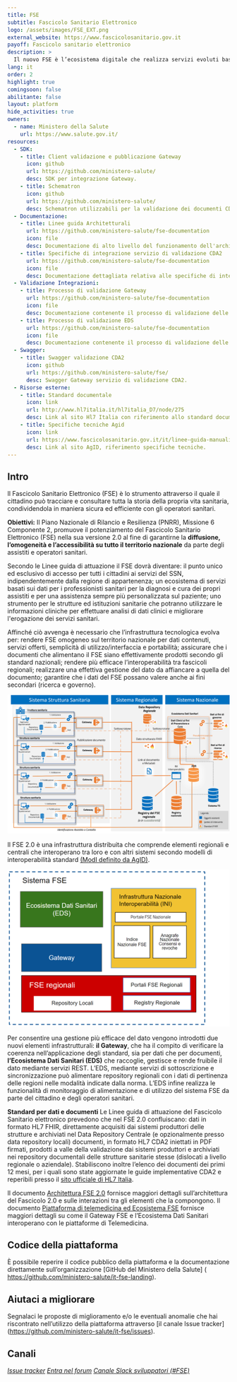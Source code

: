 ```yaml
---
title: FSE
subtitle: Fascicolo Sanitario Elettronico
logo: /assets/images/FSE_EXT.png
external_website: https://www.fascicolosanitario.gov.it
payoff: Fascicolo sanitario elettronico
description: >
  Il nuovo FSE è l’ecosistema digitale che realizza servizi evoluti basati sul dato atomico per cittadini e operatori sanitari.
lang: it
order: 2
highlight: true
comingsoon: false
abilitante: false
layout: platform
hide_activities: true
owners:
  - name: Ministero della Salute
    url: https://www.salute.gov.it/
resources:
  - SDK:
    - title: Client validazione e pubblicazione Gateway
      icon: github
      url: https://github.com/ministero-salute/
      desc: SDK per integrazione Gateway.
    - title: Schematron
      icon: github
      url: https://github.com/ministero-salute/
      desc: Schematron utilizzabili per la validazione dei documenti CDA2.
  - Documentazione:
    - title: Linee guida Architetturali
      url: https://github.com/ministero-salute/fse-documentation
      icon: file
      desc: Documentazione di alto livello del funzionamento dell'architettura.
    - title: Specifiche di integrazione servizio di validazione CDA2
      url: https://github.com/ministero-salute/fse-documentation
      icon: file
      desc: Documentazione dettagliata relativa alle specifiche di integrazione del servizio di validazione CDA2 esposto dal Gateway.
  - Validazione Integrazioni:
    - title: Processo di validazione Gateway
      url: https://github.com/ministero-salute/fse-documentation
      icon: file
      desc: Documentazione contenente il processo di validazione delle integrazioni con il Gateway.
    - title: Processo di validazione EDS
      url: https://github.com/ministero-salute/fse-documentation
      icon: file
      desc: Documentazione contenente il processo di validazione delle integrazioni con il EDS.
  - Swagger:
    - title: Swagger validazione CDA2
      icon: github
      url: https://github.com/ministero-salute/fse/
      desc: Swagger Gateway servizio di validazione CDA2.
  - Risorse esterne:
    - title: Standard documentale
      icon: link
      url: http://www.hl7italia.it/hl7italia_D7/node/275
      desc: Link al sito Hl7 Italia con riferimento allo standard documentale.
    - title: Specifiche tecniche Agid
      icon: link
      url: https://www.fascicolosanitario.gov.it/it/linee-guida-manuali-documenti-tecnici
      desc: Link al sito AgID, riferimento specifiche tecniche.
---
```


## Intro 

Il Fascicolo Sanitario Elettronico (FSE) è lo strumento attraverso il quale il cittadino può tracciare e consultare tutta la storia della propria vita sanitaria, condividendola in maniera sicura ed efficiente con gli operatori sanitari.

**Obiettivi:**
Il Piano Nazionale di Rilancio e Resilienza (PNRR), Missione 6 Componente 2, promuove il potenziamento del Fascicolo Sanitario Elettronico (FSE) nella sua versione 2.0 al fine di garantirne la **diffusione, l’omogeneità e l’accessibilità su tutto il territorio nazionale** da parte degli assistiti e operatori sanitari.

Secondo le Linee guida di attuazione il FSE dovrà diventare:
il punto unico ed esclusivo di accesso per tutti i cittadini ai servizi del SSN, indipendentemente dalla regione di appartenenza; 
un ecosistema di servizi basati sui dati per i professionisti sanitari per la diagnosi e cura dei propri assistiti e per una assistenza sempre più personalizzata sul paziente;
uno strumento per le strutture ed istituzioni sanitarie che potranno utilizzare le informazioni cliniche per effettuare analisi di dati clinici e migliorare l'erogazione dei servizi sanitari.


Affinché ciò avvenga è necessario che l’infrastruttura tecnologica evolva per:
rendere FSE omogeneo sul territorio nazionale per dati contenuti, servizi offerti, semplicità di utilizzo/interfaccia e portabilità;
assicurare che i documenti che alimentano il FSE siano effettivamente prodotti secondo gli standard nazionali;
rendere più efficace l’interoperabilità tra fascicoli regionali; 
realizzare una effettiva gestione del dato da affiancare a quella del documento;
garantire che i dati del FSE possano valere anche ai fini secondari (ricerca e governo).

![](/assets/images/fse/arch.png)


Il FSE 2.0 è una infrastruttura distribuita che comprende elementi regionali e centrali che interoperano tra loro e con altri sistemi secondo modelli di interoperabilità standard [(ModI definito da AgID)](https://docs.italia.it/italia/piano-triennale-ict/lg-modellointeroperabilita-docs/it/bozza/doc/01_Pattern%20interazione/01_introduzione.html).

![](/assets/images/fse/FSE2.png)

Per consentire una gestione più efficace del dato vengono introdotti due nuovi elementi infrastrutturali:
**il Gateway**, che ha il compito di verificare la coerenza nell’applicazione degli standard, sia per dati che per documenti, 
**l’Ecosistema Dati Sanitari (EDS)** che raccoglie, gestisce e rende fruibile il dato mediante servizi REST.  L’EDS, mediante servizi di sottoscrizione e sincronizzazione può alimentare repository regionali con i dati di pertinenza delle regioni nelle modalità indicate dalla norma. L’EDS infine realizza le funzionalità di monitoraggio di alimentazione e di utilizzo del sistema FSE da parte del cittadino e degli operatori sanitari.

**Standard per dati e documenti**
Le Linee guida di attuazione del Fascicolo Sanitario elettronico prevedono che nel FSE 2.0 confluiscano:
dati in formato HL7 FHIR, direttamente acquisiti dai sistemi produttori delle strutture e archiviati nel Data Repository Centrale (e opzionalmente presso data repository locali)
documenti, in formato HL7 CDA2 iniettati in PDF firmati, prodotti a valle della validazione dai sistemi produttori e archiviati nei repository documentali delle strutture sanitarie stesse (dislocati a livello regionale o aziendale).
Stabiliscono inoltre l’elenco dei documenti dei primi 12 mesi, per i quali sono state aggiornate le guide implementative CDA2 e reperibili presso il [sito ufficiale di HL7 Italia](http://www.hl7italia.it/hl7italia_D7/hl7it_publications).

Il documento [Architettura FSE 2.0](https://docs.google.com/document/d/1-JD75i0dV5dJFiTj9ZaTrZXPSzn-hfuA/edit#heading=h.30j0zll) fornisce maggiori dettagli sull’architettura del Fascicolo 2.0 e sulle interazioni tra gli elementi che la compongono. Il documento [Piattaforma di telemedicina ed Ecosistema FSE]( https://docs.google.com/document/d/10JPeUUiGEKIbLBt0uMrqJYgJLR7M7eAj/edit#heading=h.gjdgxs ) fornisce maggiori dettagli su come il Gateway FSE e l’Ecosistema Dati Sanitari interoperano con le piattaforme di Telemedicina.


## Codice della piattaforma

È possibile reperire il codice pubblico della piattaforma e la documentazione direttamente sull’organizzazione [GitHub del Ministero della Salute] ( https://github.com/ministero-salute/it-fse-landing).

## Aiutaci a migliorare

Segnalaci le proposte di miglioramento e/o le eventuali anomalie che hai riscontrato nell’utilizzo della piattaforma attraverso [il canale Issue tracker] (https://github.com/ministero-salute/it-fse/issues).

## Canali

<a class="btn btn-primary" href="https://github.com/ministero-salute/fse/issues" target="_blank"><i class="it-horn" /> Issue tracker</a>
<a class="btn btn-primary" href="https://forum.italia.it" target="_blank"><i class="it-horn" /> Entra nel forum</a>
<a class="btn btn-primary" href="https://developersitalia.slack.com/archives/C030BJEGEN8" target="_blank"><i class="it-comment" /> Canale Slack sviluppatori (#FSE)</a>